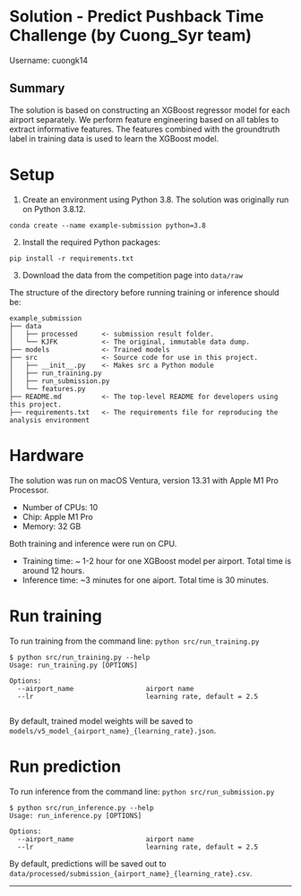 # Solution - Predict Pushback Time Challenge (by Cuong_Syr team)

Username: cuongk14

## Summary

The solution is based on constructing an XGBoost regressor model for each airport separately. We perform feature engineering based on all tables to extract  informative features. The features combined with the groundtruth label  in training data is used to learn the XGBoost model. 

# Setup

1. Create an environment using Python 3.8. The solution was originally run on Python 3.8.12. 
```
conda create --name example-submission python=3.8
```

2. Install the required Python packages:
```
pip install -r requirements.txt
```

3. Download the data from the competition page into `data/raw`

The structure of the directory before running training or inference should be:
```
example_submission
├── data
│   ├── processed      <- submission result folder.
│   └── KJFK           <- The original, immutable data dump.
├── models             <- Trained models
├── src                <- Source code for use in this project.
│   ├── __init__.py    <- Makes src a Python module
│   ├── run_training.py
│   ├── run_submission.py
│   └── features.py
├── README.md          <- The top-level README for developers using this project.
├── requirements.txt   <- The requirements file for reproducing the analysis environment
```

# Hardware

The solution was run on macOS Ventura, version 13.31 with Apple M1 Pro Processor. 
- Number of CPUs: 10
- Chip: Apple M1 Pro
- Memory: 32 GB

Both training and inference were run on CPU.
- Training time: ~ 1-2 hour for one XGBoost model per airport. Total time is around 12 hours.  
- Inference time: ~3 minutes for one  aiport. Total time is 30 minutes.

# Run training

To run training from the command line: `python src/run_training.py`

```
$ python src/run_training.py --help
Usage: run_training.py [OPTIONS]

Options:
  --airport_name                  airport name
  --lr                            learning rate, default = 2.5
  
```

By default, trained model weights will be saved to `models/v5_model_{airport_name}_{learning_rate}.json`. 


# Run prediction

To run inference from the command line: `python src/run_submission.py`

```
$ python src/run_inference.py --help
Usage: run_inference.py [OPTIONS]

Options:
  --airport_name                  airport name
  --lr                            learning rate, default = 2.5
```

By default, predictions will be saved out to `data/processed/submission_{airport_name}_{learning_rate}.csv`.

--------
